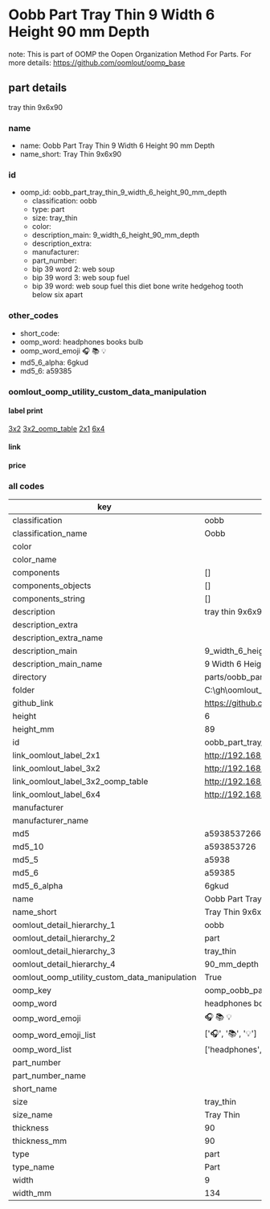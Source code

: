 # Oobb Part Tray Thin 9 Width 6 Height 90 mm Depth  

note: This is part of OOMP the Oopen Organization Method For Parts. For more details: https://github.com/oomlout/oomp_base

##  part details
  



tray thin 9x6x90



### name
* name: Oobb Part Tray Thin 9 Width 6 Height 90 mm Depth
* name_short: Tray Thin 9x6x90 
### id
* oomp_id: oobb_part_tray_thin_9_width_6_height_90_mm_depth
  * classification: oobb
  * type: part
  * size: tray_thin
  * color: 
  * description_main: 9_width_6_height_90_mm_depth
  * description_extra: 
  * manufacturer: 
  * part_number: 
  * bip 39 word 2: web soup
  * bip 39 word 3: web soup fuel
  * bip 39 word: web soup fuel this diet bone write hedgehog tooth below six apart

### other_codes
* short_code: 
* oomp_word: headphones books bulb
* oomp_word_emoji :headphones: :books: :bulb:
* md5_6_alpha: 6gkud
* md5_6: a59385






### oomlout_oomp_utility_custom_data_manipulation
#### label print
[3x2](http://192.168.1.245:1112/?label=oomp%206gkud)
[3x2_oomp_table](http://192.168.1.108:1112/?label=oomp%206gkud)
[2x1](http://192.168.1.242:1112/?label=oomp%206gkud)
[6x4](http://192.168.1.55:1112/?label=oomp%206gkud)    

#### link

                              

#### price







### all codes 
| key | value |  
| --- | --- |  
| classification | oobb |  
| classification_name | Oobb |  
| color |  |  
| color_name |  |  
| components | [] |  
| components_objects | [] |  
| components_string | [] |  
| description | tray thin 9x6x90 |  
| description_extra |  |  
| description_extra_name |  |  
| description_main | 9_width_6_height_90_mm_depth |  
| description_main_name | 9 Width 6 Height 90 mm Depth |  
| directory | parts/oobb_part_tray_thin_9_width_6_height_90_mm_depth |  
| folder | C:\gh\oomlout_oobb_version_4_generated_parts\parts\oobb_part_tray_thin_9_width_6_height_90_mm_depth |  
| github_link | https://github.com/oomlout/oomlout_oomp_part_src/tree/main/parts/oobb_part_tray_thin_9_width_6_height_90_mm_depth |  
| height | 6 |  
| height_mm | 89 |  
| id | oobb_part_tray_thin_9_width_6_height_90_mm_depth |  
| link_oomlout_label_2x1 | http://192.168.1.242:1112/?label=oomp%206gkud |  
| link_oomlout_label_3x2 | http://192.168.1.245:1112/?label=oomp%206gkud |  
| link_oomlout_label_3x2_oomp_table | http://192.168.1.108:1112/?label=oomp%206gkud |  
| link_oomlout_label_6x4 | http://192.168.1.55:1112/?label=oomp%206gkud |  
| manufacturer |  |  
| manufacturer_name |  |  
| md5 | a5938537266a9fd0651ede0cbbf3ffc6 |  
| md5_10 | a593853726 |  
| md5_5 | a5938 |  
| md5_6 | a59385 |  
| md5_6_alpha | 6gkud |  
| name | Oobb Part Tray Thin 9 Width 6 Height 90 mm Depth |  
| name_short | Tray Thin 9x6x90  |  
| oomlout_detail_hierarchy_1 | oobb |  
| oomlout_detail_hierarchy_2 | part |  
| oomlout_detail_hierarchy_3 | tray_thin |  
| oomlout_detail_hierarchy_4 | 90_mm_depth |  
| oomlout_oomp_utility_custom_data_manipulation | True |  
| oomp_key | oomp_oobb_part_tray_thin_9_width_6_height_90_mm_depth |  
| oomp_word | headphones books bulb |  
| oomp_word_emoji | :headphones: :books: :bulb: |  
| oomp_word_emoji_list | [':headphones:', ':books:', ':bulb:'] |  
| oomp_word_list | ['headphones', 'books', 'bulb'] |  
| part_number |  |  
| part_number_name |  |  
| short_name |  |  
| size | tray_thin |  
| size_name | Tray Thin |  
| thickness | 90 |  
| thickness_mm | 90 |  
| type | part |  
| type_name | Part |  
| width | 9 |  
| width_mm | 134 |  

